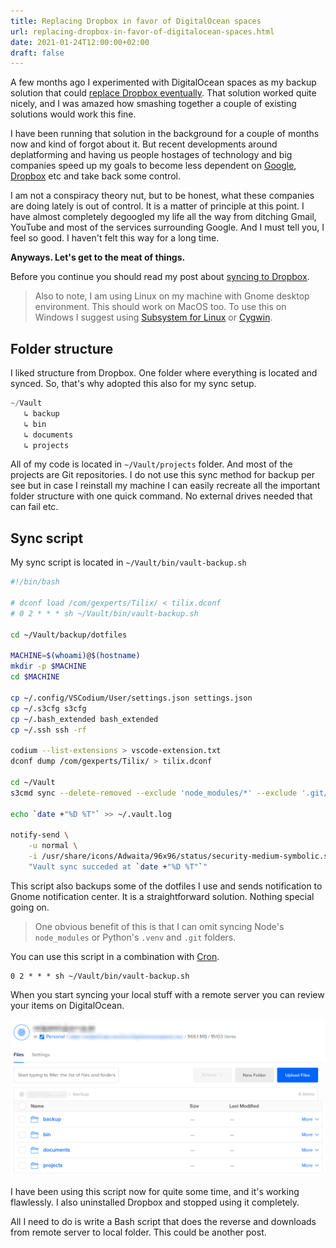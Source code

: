 ```yaml
---
title: Replacing Dropbox in favor of DigitalOcean spaces
url: replacing-dropbox-in-favor-of-digitalocean-spaces.html
date: 2021-01-24T12:00:00+02:00
draft: false
---
```


A few months ago I experimented with DigitalOcean spaces as my backup solution 
that could [replace Dropbox eventually](/digitalocean-spaces-to-sync-between-computers.html). 
That solution worked quite nicely, and I was amazed how smashing together a 
couple of existing solutions would work this fine.

I have been running that solution in the background for a couple of months now 
and kind of forgot about it. But recent developments around deplatforming and 
having us people hostages of technology and big companies speed up my goals to 
become less dependent on [Google](https://edition.cnn.com/2020/12/17/tech/google-antitrust-lawsuit/index.html), 
[Dropbox](https://www.pcworld.com/article/2048680/dropbox-takes-a-peek-at-files.html) 
etc and take back some control.

I am not a conspiracy theory nut, but to be honest, what these companies are 
doing lately is out of control. It is a matter of principle at this point. I 
have almost completely degoogled my life all the way from ditching Gmail, 
YouTube and most of the services surrounding Google. And I must tell you, I 
feel so good. I haven't felt this way for a long time.

**Anyways. Let's get to the meat of things.**

Before you continue you should read my post about [syncing to Dropbox](/digitalocean-spaces-to-sync-between-computers.html).

> Also to note, I am using Linux on my machine with Gnome desktop environment. 
This should work on MacOS too. To use this on Windows I suggest using 
[Subsystem for Linux](https://docs.microsoft.com/en-us/windows/wsl/install-win10) 
or [Cygwin](https://www.cygwin.com/).

## Folder structure

I liked structure from Dropbox. One folder where everything is located and 
synced. So, that's why adopted this also for my sync setup.

```go
~/Vault
   ↳ backup
   ↳ bin
   ↳ documents
   ↳ projects
```

All of my code is located in `~/Vault/projects` folder. And most of the 
projects are Git repositories. I do not use this sync method for backup per 
see but in case I reinstall my machine I can easily recreate all the important 
folder structure with one quick command. No external drives needed that can 
fail etc.

## Sync script

My sync script is located in `~/Vault/bin/vault-backup.sh`

```bash
#!/bin/bash

# dconf load /com/gexperts/Tilix/ < tilix.dconf
# 0 2 * * * sh ~/Vault/bin/vault-backup.sh

cd ~/Vault/backup/dotfiles

MACHINE=$(whoami)@$(hostname)
mkdir -p $MACHINE
cd $MACHINE

cp ~/.config/VSCodium/User/settings.json settings.json
cp ~/.s3cfg s3cfg
cp ~/.bash_extended bash_extended
cp ~/.ssh ssh -rf

codium --list-extensions > vscode-extension.txt
dconf dump /com/gexperts/Tilix/ > tilix.dconf

cd ~/Vault
s3cmd sync --delete-removed --exclude 'node_modules/*' --exclude '.git/*' --exclude '.venv/*' ./ s3://bucket-name/backup/

echo `date +"%D %T"` >> ~/.vault.log

notify-send \
	-u normal \
	-i /usr/share/icons/Adwaita/96x96/status/security-medium-symbolic.symbolic.png \
	"Vault sync succeded at `date +"%D %T"`"
```

This script also backups some of the dotfiles I use and sends notification to 
Gnome notification center. It is a straightforward solution. Nothing special 
going on.

> One obvious benefit of this is that I can omit syncing Node's `node_modules` 
> or Python's `.venv` and `.git` folders.

You can use this script in a combination with [Cron](https://en.wikipedia.org/wiki/Cron).

```
0 2 * * * sh ~/Vault/bin/vault-backup.sh
```

When you start syncing your local stuff with a remote server you can review 
your items on DigitalOcean.

![Dropbox Spaces](/assets/dropbox-sync/dropbox-spaces.png)

I have been using this script now for quite some time, and it's working 
flawlessly. I also uninstalled Dropbox and stopped using it completely.

All I need to do is write a Bash script that does the reverse and downloads 
from remote server to local folder. This could be another post.


